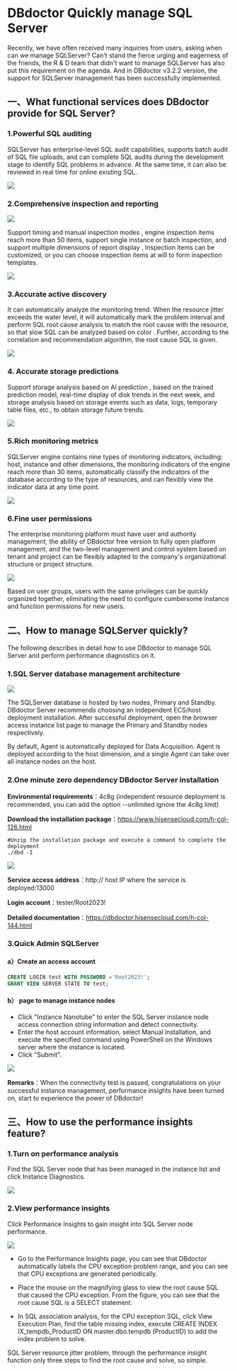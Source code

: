 # DBdoctor Quickly manage SQL Server

Recently, we have often received many inquiries from users, asking when can we manage SQLServer? Can't stand the fierce urging and eagerness of the friends, the R & D team that didn't want to manage SQLServer has also put this requirement on the agenda. And in DBdoctor v3.2.2 version, the support for SQLServer management has been successfully implemented.

## 一、What functional services does DBdoctor provide for SQL Server?
### 1.Powerful SQL auditing
SQLServer has enterprise-level SQL audit capabilities, supports batch audit of SQL file uploads, and can complete SQL audits during the development stage to identify SQL problems in advance. At the same time, it can also be reviewed in real time for online existing SQL.

![](https://mmbiz.qpic.cn/mmbiz_png/dFRFrFfpIZmlOcQluTicsyOryNXyFJRDicbz7V6SdbNZrRy9icibiaMeY5FeXFVxocVm8txe7n6zUYUume0KImibX5AA/640?wx_fmt=png&from=appmsg&tp=webp&wxfrom=5&wx_lazy=1&wx_co=1)

### 2.Comprehensive inspection and reporting

![](https://mmbiz.qpic.cn/mmbiz_png/dFRFrFfpIZmlOcQluTicsyOryNXyFJRDic9WFAW3fG8Rue7UoYXmqZFsbnfjyiciaDiacSKicBldDDaYBicZL4zG4ahoA/640?wx_fmt=png&from=appmsg&tp=webp&wxfrom=5&wx_lazy=1&wx_co=1)

Support timing and manual inspection modes , engine inspection items reach more than 50 items, support single instance or batch inspection, and support multiple dimensions of report display . Inspection items can be customized, or you can choose inspection items at will to form inspection templates.

![](https://mmbiz.qpic.cn/mmbiz_png/dFRFrFfpIZl4TbSDAQg9tnvxOz1UP5IG9KJcvZjaTyYJI07GDVuYbjVPDz98sQKbBYvzG54lIGEy8kpOlylZPQ/640?wx_fmt=other&from=appmsg&wxfrom=5&wx_lazy=1&wx_co=1&tp=webp)

### 3.Accurate active discovery

It can automatically analyze the monitoring trend. When the resource jitter exceeds the water level, it will automatically mark the problem interval and perform SQL root cause analysis to match the root cause with the resource, so that slow SQL can be analyzed based on color . Further, according to the correlation and recommendation algorithm, the root cause SQL is given.

![](https://mmbiz.qpic.cn/mmbiz_png/dFRFrFfpIZmlOcQluTicsyOryNXyFJRDicuO6xElqro0jQia0EZTCjno0fOBRIpJibPvfprEq5exxABzdWNUxXpoYg/640?wx_fmt=png&from=appmsg&tp=webp&wxfrom=5&wx_lazy=1&wx_co=1)

### 4. Accurate storage predictions
Support storage analysis based on AI prediction , based on the trained prediction model, real-time display of disk trends in the next week, and storage analysis based on storage events such as data, logs, temporary table files, etc., to obtain storage future trends.

![](https://mmbiz.qpic.cn/mmbiz_png/dFRFrFfpIZmlOcQluTicsyOryNXyFJRDicWNF0EmiaL8UibIuvq5YDl282aydIWuhhJoxuquV7dsahGZ86PDzaHG5w/640?wx_fmt=png&from=appmsg&tp=webp&wxfrom=5&wx_lazy=1&wx_co=1)

### 5.Rich monitoring metrics

SQLServer engine contains nine types of monitoring indicators, including: host, instance and other dimensions, the monitoring indicators of the engine reach more than 30 items, automatically classify the indicators of the database according to the type of resources, and can flexibly view the indicator data at any time point.

![](https://mmbiz.qpic.cn/mmbiz_png/dFRFrFfpIZmlOcQluTicsyOryNXyFJRDicp91YK99M3C6TREIzVyqBI7wQUFjgeqt01ibgID62FibpmVnoiczHzxz2Q/640?wx_fmt=png&from=appmsg&tp=webp&wxfrom=5&wx_lazy=1&wx_co=1)

### 6.Fine user permissions

The enterprise monitoring platform must have user and authority management, the ability of DBdoctor free version to fully open platform management, and the two-level management and control system based on tenant and project can be flexibly adapted to the company's organizational structure or project structure.

![](https://mmbiz.qpic.cn/mmbiz_png/dFRFrFfpIZl4TbSDAQg9tnvxOz1UP5IGHxvI7wWJXb5uKcDu5JLmSv8YMLxvlcT95ppY1d5M6icbhcmww7wMZuQ/640?wx_fmt=other&from=appmsg&wxfrom=5&wx_lazy=1&wx_co=1&tp=webp)

Based on user groups, users with the same privileges can be quickly organized together, eliminating the need to configure cumbersome instance and function permissions for new users.

## 二、How to manage SQLServer quickly?

The following describes in detail how to use DBdoctor to manage SQL Server and perform performance diagnostics on it.

### 1.SQL Server database management architecture

![](https://mmbiz.qpic.cn/mmbiz_png/dFRFrFfpIZmlOcQluTicsyOryNXyFJRDic900UWDPjp2FF51628C6whHs1WxchfVJtmwFEicJic8BQ9YHaeTgqyFpA/640?wx_fmt=png&from=appmsg&tp=webp&wxfrom=5&wx_lazy=1&wx_co=1)

The SQLServer database is hosted by two nodes, Primary and Standby. DBdoctor Server recommends choosing an independent ECS/host deployment installation. After successful deployment, open the browser access instance list page to manage the Primary and Standby nodes respectively.

By default, Agent is automatically deployed for Data Acquisition. Agent is deployed according to the host dimension, and a single Agent can take over all instance nodes on the host.


### 2.One minute zero dependency DBdoctor Server installation

**Environmental requirements**：4c8g (independent resource deployment is recommended, you can add the option --unlimited ignore the 4c8g limit)

**Download the installation package**：https://www.hisensecloud.com/h-col-126.html

```
#Unzip the installation package and execute a command to complete the deployment
./dbd -I
```
![](https://mmbiz.qpic.cn/mmbiz_png/dFRFrFfpIZmlOcQluTicsyOryNXyFJRDicibicOkV21UwWqeQtgZBa4m5pESUvfMrS36P54ZD0VFxesrCWZpricsJNA/640?wx_fmt=png&from=appmsg&tp=webp&wxfrom=5&wx_lazy=1&wx_co=1)

**Service access address**：http:// host IP where the service is deployed:13000

**Login account**：tester/Root2023!

**Detailed documentation**：https://dbdoctor.hisensecloud.com/h-col-144.html
### 3.Quick Admin SQLServer

#### a）Create an access account
```SQL
CREATE LOGIN test WITH PASSWORD ='Root2023!';
GRANT VIEW SERVER STATE TO test;
```
#### b） page to manage instance nodes
- Click "Instance Nanotube" to enter the SQL Server instance node access connection string information and detect connectivity.
- Enter the host account information, select Manual installation, and execute the specified command using PowerShell on the Windows server where the instance is located.
- Click "Submit".

![](https://mmbiz.qpic.cn/mmbiz_png/dFRFrFfpIZmlOcQluTicsyOryNXyFJRDicoyUO5p23nh2lCccEqJU9abkJRjicXKqvJyIrsn3skpkjux8bZicy0ppw/640?wx_fmt=png&from=appmsg&tp=webp&wxfrom=5&wx_lazy=1&wx_co=1)

**Remarks**：When the connectivity test is passed, congratulations on your successful instance management, performance insights have been turned on, start to experience the power of DBdoctor!

## 三、How to use the performance insights feature?

### 1.Turn on performance analysis

Find the SQL Server node that has been managed in the instance list and click Instance Diagnostics.

![](https://mmbiz.qpic.cn/mmbiz_png/dFRFrFfpIZmlOcQluTicsyOryNXyFJRDicqKRuia5C1quicLZPzHmz2FbRImgheNia4wGzicQAicoFdNoTnl8M7ZoJNug/640?wx_fmt=png&from=appmsg&tp=webp&wxfrom=5&wx_lazy=1&wx_co=1)

### 2.View performance insights

Click Performance Insights to gain insight into SQL Server node performance.

![](https://mmbiz.qpic.cn/mmbiz_png/dFRFrFfpIZmlOcQluTicsyOryNXyFJRDicuO6xElqro0jQia0EZTCjno0fOBRIpJibPvfprEq5exxABzdWNUxXpoYg/640?wx_fmt=png&from=appmsg&tp=webp&wxfrom=5&wx_lazy=1&wx_co=1)

- Go to the Performance Insights page, you can see that DBdoctor automatically labels the CPU exception problem range, and you can see that CPU exceptions are generated periodically.

- Place the mouse on the magnifying glass to view the root cause SQL that caused the CPU exception. From the figure, you can see that the root cause SQL is a SELECT statement.

- In SQL association analysis, for the CPU exception SQL, click View Execution Plan, find the table missing index, execute CREATE INDEX IX_tempdb_ProductID ON master.dbo.tempdb (ProductID) to add the index problem to solve.

SQL Server resource jitter problem, through the performance insight function only three steps to find the root cause and solve, so simple.